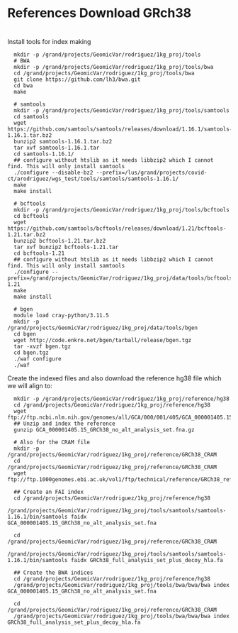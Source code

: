 # References Download GRch38
#

Install tools for index making

      mkdir -p /grand/projects/GeomicVar/rodriguez/1kg_proj/tools
      # BWA
      mkdir -p /grand/projects/GeomicVar/rodriguez/1kg_proj/tools/bwa
      cd /grand/projects/GeomicVar/rodriguez/1kg_proj/tools/bwa
      git clone https://github.com/lh3/bwa.git
      cd bwa
      make

      # samtools
      mkdir -p /grand/projects/GeomicVar/rodriguez/1kg_proj/tools/samtools
      cd samtools
      wget https://github.com/samtools/samtools/releases/download/1.16.1/samtools-1.16.1.tar.bz2
      bunzip2 samtools-1.16.1.tar.bz2
      tar xvf samtools-1.16.1.tar
      cd samtools-1.16.1/
      ## configure without htslib as it needs libbzip2 which I cannot find. This will only install samtools
      ./configure --disable-bz2 --prefix=/lus/grand/projects/covid-ct/arodriguez/wgs_test/tools/samtools/samtools-1.16.1/
      make
      make install

      # bcftools
      mkdir -p /grand/projects/GeomicVar/rodriguez/1kg_proj/tools/bcftools
      cd bcftools
      wget https://github.com/samtools/bcftools/releases/download/1.21/bcftools-1.21.tar.bz2
      bunzip2 bcftools-1.21.tar.bz2
      tar xvf bunzip2 bcftools-1.21.tar
      cd bcftools-1.21
      ## configure without htslib as it needs libbzip2 which I cannot find. This will only install samtools
      ./configure --prefix=/grand/projects/GeomicVar/rodriguez/1kg_proj/data/tools/bcftools/bcftools-1.21
      make
      make install

      # bgen
      module load cray-python/3.11.5
      mkdir -p /grand/projects/GeomicVar/rodriguez/1kg_proj/data/tools/bgen
      cd bgen
      wget http://code.enkre.net/bgen/tarball/release/bgen.tgz
      tar -xvzf bgen.tgz
      cd bgen.tgz
      ./waf configure
      ./waf

Create the indexed files and also download the reference hg38 file which we will align to:


      mkdir -p /grand/projects/GeomicVar/rodriguez/1kg_proj/reference/hg38
      cd /grand/projects/GeomicVar/rodriguez/1kg_proj/reference/hg38
      wget ftp://ftp.ncbi.nlm.nih.gov/genomes/all/GCA/000/001/405/GCA_000001405.15_GRCh38/seqs_for_alignment_pipelines.ucsc_ids/GCA_000001405.15_GRCh38_no_alt_analysis_set.fna.gz
      ## Unzip and index the reference
      gunzip GCA_000001405.15_GRCh38_no_alt_analysis_set.fna.gz
      
      # Also for the CRAM file
      mkdir -p /grand/projects/GeomicVar/rodriguez/1kg_proj/reference/GRCh38_CRAM
      cd /grand/projects/GeomicVar/rodriguez/1kg_proj/reference/GRCh38_CRAM
      wget ftp://ftp.1000genomes.ebi.ac.uk/vol1/ftp/technical/reference/GRCh38_reference_genome/GRCh38_full_analysis_set_plus_decoy_hla.fa
      
      ## Create an FAI index
      cd /grand/projects/GeomicVar/rodriguez/1kg_proj/reference/hg38
      /grand/projects/GeomicVar/rodriguez/1kg_proj/tools/samtools/samtools-1.16.1/bin/samtools faidx GCA_000001405.15_GRCh38_no_alt_analysis_set.fna
      
      cd /grand/projects/GeomicVar/rodriguez/1kg_proj/reference/GRCh38_CRAM
      /grand/projects/GeomicVar/rodriguez/1kg_proj/tools/samtools/samtools-1.16.1/bin/samtools faidx GRCh38_full_analysis_set_plus_decoy_hla.fa
      
      ## Create the BWA indices
      cd /grand/projects/GeomicVar/rodriguez/1kg_proj/reference/hg38
      /grand/projects/GeomicVar/rodriguez/1kg_proj/tools/bwa/bwa/bwa index GCA_000001405.15_GRCh38_no_alt_analysis_set.fna
      
      cd /grand/projects/GeomicVar/rodriguez/1kg_proj/reference/GRCh38_CRAM
      /grand/projects/GeomicVar/rodriguez/1kg_proj/tools/bwa/bwa/bwa index GRCh38_full_analysis_set_plus_decoy_hla.fa
      
